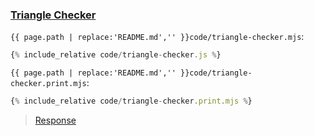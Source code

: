 ### [Triangle Checker](code.zip)

`{{ page.path | replace:'README.md','' }}code/triangle-checker.mjs`:

```js
{% include_relative code/triangle-checker.js %}
```

`{{ page.path | replace:'README.md','' }}code/triangle-checker.print.mjs`:

```js
{% include_relative code/triangle-checker.print.mjs %}
```

> [Response](response/triangle-checker.js)
